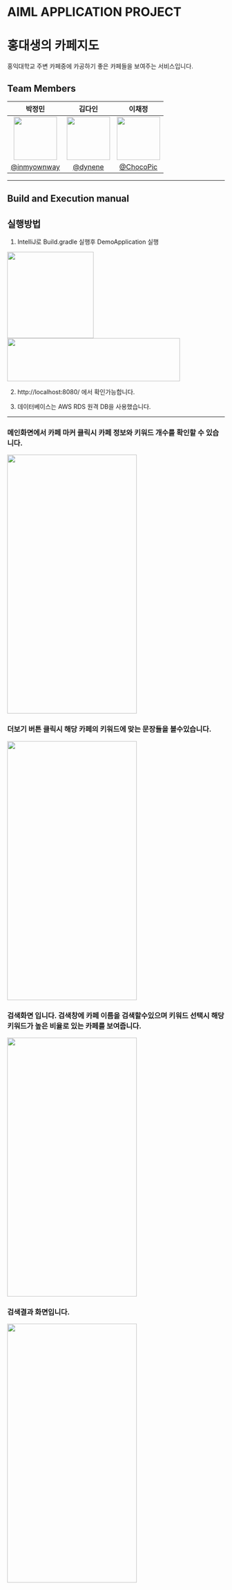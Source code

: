 # AIML APPLICATION PROJECT
# 홍대생의 카페지도
홍익대학교 주변 카페중에 카공하기 좋은 카페들을 보여주는 서비스입니다.


## Team Members 
|박정민|김다인|이채정|
|:--------------------:|:--------------------:|:--------------------:|
|<img src = "https://avatars.githubusercontent.com/u/90558247?v=4" width = "100" height = "100">|<img src = "https://avatars.githubusercontent.com/u/107914598?s=400&v=4" width = "100" height = "100">|<img src = "https://avatars.githubusercontent.com/u/107914598?s=400&v=4" width = "100" height = "100">
|[@inmyownway](https://github.com/inmyownway)|[@dynene](https://github.com/dynene)|[@ChocoPic](https://github.com/ChocoPic)|



***
## Build and Execution manual
## 실행방법
1. IntelliJ로 Build.gradle 실행후 DemoApplication 실행

<img src="https://user-images.githubusercontent.com/90558247/207782476-8d594c3e-bd27-42c3-9682-4f2cb59c3aef.png"  width = "200" height = "200">

<img src="https://user-images.githubusercontent.com/90558247/207782731-fbb972c4-00d5-4c01-a7e1-3e4f1825bcc6.png"  width = "400" height = "100">

2. http://localhost:8080/ 에서 확인가능합니다.

3. 데이터베이스는 AWS RDS 원격 DB을 사용했습니다.
***
### 메인화면에서 카페 마커 클릭시 카페 정보와 키워드 개수를 확인할 수 있습니다.
<img src="https://user-images.githubusercontent.com/90558247/207772894-374f17cf-1e65-41f0-adac-86fb3dd5ede1.png"  width = "300" height = "600">

### 더보기 버튼 클릭시 해당 카페의 키워드에 맞는 문장들을 볼수있습니다.
<img src="https://user-images.githubusercontent.com/90558247/207773219-b29553e6-10f5-461c-811d-e79b1785a669.png" width = "300" height = "600">

### 검색화면 입니다. 검색창에 카페 이름을 검색할수있으며 키워드 선택시 해당 키워드가 높은 비율로 있는 카페를 보여줍니다.
<img src="https://user-images.githubusercontent.com/90558247/207773545-3eb17a6e-1121-45eb-b366-c67bb93f7a2c.png" width = "300" height = "600">

### 검색결과 화면입니다. 
<img src="https://user-images.githubusercontent.com/90558247/207773662-4c2ec462-d6ad-4b20-a59d-529d44eee370.png" width = "300" height = "600">


